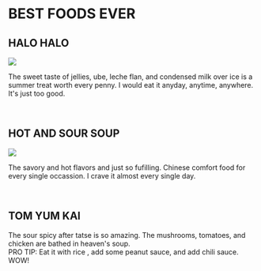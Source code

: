 <body>
  <h1>BEST FOODS EVER</h1>
  <h2>HALO HALO</h2>
  <img src="https://cdn2.cincinnatimagazine.com/wp-content/uploads/sites/5/2023/05/MAY23_SnackTime-HaloHalo-e1684761636150.jpg"/>
<p>The sweet taste of jellies, ube, leche flan, and condensed milk over ice is a summer treat worth every penny. I would eat it anyday, anytime, anywhere. It's just too good.</p>
  <br>
  <h2>HOT AND SOUR SOUP</h2>
  <img src="https://www.foodandwine.com/thmb/fn2aRxl26L0pzTAApHych8jn4RE=/1500x0/filters:no_upscale():max_bytes(150000):strip_icc()/vegetable-hot-and-sour-soup-XL-RECIPE0918-8dedf49d1830403cb6d42a985df1a56c.jpg"/>
<p>The savory and hot flavors and just so fufilling. Chinese comfort food for every single occassion. I crave it almost every single day.</p>
  <br>
  <h2>TOM YUM KAI</h2>
  <p>The sour spicy after tatse is so amazing. The mushrooms, tomatoes, and chicken are bathed in heaven's soup. <br> PRO TIP: Eat it with rice , add some peanut sauce, and add chili sauce. WOW!</p>
